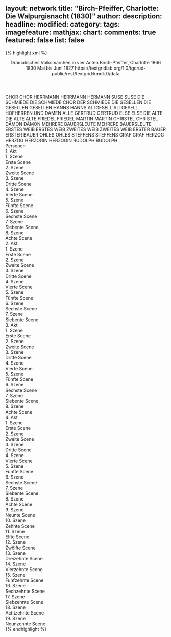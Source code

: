 layout: network
title: "Birch-Pfeiffer, Charlotte: Die Walpurgisnacht (1830)"
author:
description:
headline:
modified:
category:
tags:
imagefeature:
mathjax:
chart:
comments: true
featured: false
list: false
---
{% highlight xml %}
<?xml-model href="https://raw.githubusercontent.com/DLiNa/project/master/rules/lina.rnc"?><?xml-model href="https://raw.githubusercontent.com/DLiNa/project/master/rules/lina.sch"?>
<play xmlns="http://lina.digital">
  <header>
    <title>Die Walpurgisnacht</title>
    <subtitle>Dramatisches Volksmärchen in vier Acten</subtitle>
    <genretitle/>
    <author>Birch-Pfeiffer, Charlotte</author>
    <date type="print" when="1866">1866</date>
    <date type="premiere" when="1830">1830</date>
    <date type="written" when="1827">Mai bis Juni 1827</date>
    <source>https://textgridlab.org/1.0/tgcrud-public/rest/textgrid:kmdk.0/data</source>
  </header>
  <personae>
    <character>
      <name>CHOR</name>
      <alias xml:id="chor">
        <name>CHOR</name>
      </alias>
    </character>
    <character>
      <name>HERRMANN</name>
      <alias xml:id="herrmann">
        <name>HERRMANN</name>
      </alias>
      <alias xml:id="hermann">
        <name>HERMANN</name>
      </alias>
    </character>
    <character>
      <name>SUSE</name>
      <alias xml:id="suse">
        <name>SUSE</name>
      </alias>
    </character>
    <character>
      <name>DIE SCHMIEDE</name>
      <alias xml:id="die_schmiede">
        <name>DIE SCHMIEDE</name>
      </alias>
      <alias xml:id="chor_der_schmiede">
        <name>CHOR DER SCHMIEDE</name>
      </alias>
    </character>
    <character>
      <name>DIE GESELLEN</name>
      <alias xml:id="die_gesellen">
        <name>DIE GESELLEN</name>
      </alias>
      <alias xml:id="gesellen">
        <name>GESELLEN</name>
      </alias>
    </character>
    <character>
      <name>HANNS</name>
      <alias xml:id="hanns">
        <name>HANNS</name>
      </alias>
    </character>
    <character>
      <name>ALTGESELL</name>
      <alias xml:id="altgesell">
        <name>ALTGESELL</name>
      </alias>
    </character>
    <character>
      <name>HOFHERREN UND DAMEN</name>
      <alias xml:id="alle">
        <name>ALLE</name>
      </alias>
    </character>
    <character>
      <name>GERTRUD</name>
      <alias xml:id="gertrud">
        <name>GERTRUD</name>
      </alias>
    </character>
    <character>
      <name>ELSE</name>
      <alias xml:id="else">
        <name>ELSE</name>
      </alias>
    </character>
    <character>
      <name>DIE ALTE</name>
      <alias xml:id="die_alte">
        <name>DIE ALTE</name>
      </alias>
      <alias xml:id="alte">
        <name>ALTE</name>
      </alias>
    </character>
    <character>
      <name>FRIEDEL</name>
      <alias xml:id="friedel">
        <name>FRIEDEL</name>
      </alias>
    </character>
    <character>
      <name>MARTIN</name>
      <alias xml:id="martin">
        <name>MARTIN</name>
      </alias>
    </character>
    <character>
      <name>CHRISTEL</name>
      <alias xml:id="christel">
        <name>CHRISTEL</name>
      </alias>
    </character>
    <character>
      <name>DÄMON</name>
      <alias xml:id="dämon">
        <name>DÄMON</name>
      </alias>
    </character>
    <character>
      <name>MEHRERE BAUERSLEUTE</name>
      <alias xml:id="mehrere_bauersleute">
        <name>MEHRERE BAUERSLEUTE</name>
      </alias>
    </character>
    <character>
      <name>ERSTES WEIB</name>
      <alias xml:id="erstes_weib">
        <name>ERSTES WEIB</name>
      </alias>
    </character>
    <character>
      <name>ZWEITES WEIB</name>
      <alias xml:id="zweites_weib">
        <name>ZWEITES WEIB</name>
      </alias>
    </character>
    <character>
      <name>ERSTER BAUER</name>
      <alias xml:id="erster_bauer">
        <name>ERSTER BAUER</name>
      </alias>
    </character>
    <character>
      <name>OHLES</name>
      <alias xml:id="ohles">
        <name>OHLES</name>
      </alias>
    </character>
    <character>
      <name>STEFFENS</name>
      <alias xml:id="steffens">
        <name>STEFFENS</name>
      </alias>
    </character>
    <character>
      <name>GRAF</name>
      <alias xml:id="graf">
        <name>GRAF</name>
      </alias>
    </character>
    <character>
      <name>HERZOG</name>
      <alias xml:id="herzog">
        <name>HERZOG</name>
      </alias>
    </character>
    <character>
      <name>HERZOGIN</name>
      <alias xml:id="herzogin">
        <name>HERZOGIN</name>
      </alias>
    </character>
    <character>
      <name>RUDOLPH</name>
      <alias xml:id="rudolph">
        <name>RUDOLPH</name>
      </alias>
    </character>
  </personae>
  <text>
    <div>
      <head>Personen</head>
    </div>
    <div>
      <head>1. Akt</head>
      <div>
        <head>1. Szene</head>
        <div>
          <head>Erste Scene</head>
          <sp who="#hermann">
            <amount n="1" unit="speech_acts"/>
            <amount n="32" unit="words"/>
            <amount n="6" unit="lines"/>
            <amount n="173" unit="chars"/>
          </sp>
          <sp who="#herrmann">
            <amount n="1" unit="speech_acts"/>
            <amount n="31" unit="words"/>
            <amount n="6" unit="lines"/>
            <amount n="183" unit="chars"/>
          </sp>
          <sp who="#chor_der_schmiede">
            <amount n="2" unit="speech_acts"/>
            <amount n="13" unit="words"/>
            <amount n="2" unit="lines"/>
            <amount n="55" unit="chars"/>
          </sp>
        </div>
      </div>
      <div>
        <head>2. Szene</head>
        <div>
          <head>Zweite Scene</head>
          <sp who="#suse">
            <amount n="17" unit="speech_acts"/>
            <amount n="748" unit="words"/>
            <amount n="13" unit="lines"/>
            <amount n="4087" unit="chars"/>
          </sp>
          <sp who="#die_schmiede">
            <amount n="1" unit="speech_acts"/>
            <amount n="5" unit="words"/>
            <amount n="1" unit="lines"/>
            <amount n="31" unit="chars"/>
          </sp>
          <sp who="#die_gesellen #altgesell">
            <amount n="1" unit="speech_acts"/>
            <amount n="3" unit="words"/>
            <amount n="1" unit="lines"/>
            <amount n="17" unit="chars"/>
          </sp>
          <sp who="#herrmann">
            <amount n="7" unit="speech_acts"/>
            <amount n="131" unit="words"/>
            <amount n="3" unit="lines"/>
            <amount n="711" unit="chars"/>
          </sp>
          <sp who="#hanns">
            <amount n="12" unit="speech_acts"/>
            <amount n="149" unit="words"/>
            <amount n="10" unit="lines"/>
            <amount n="777" unit="chars"/>
          </sp>
          <sp who="#altgesell">
            <amount n="5" unit="speech_acts"/>
            <amount n="92" unit="words"/>
            <amount n="2" unit="lines"/>
            <amount n="544" unit="chars"/>
          </sp>
          <sp who="#gesellen #altgesell">
            <amount n="2" unit="speech_acts"/>
            <amount n="6" unit="words"/>
            <amount n="1" unit="lines"/>
            <amount n="38" unit="chars"/>
          </sp>
          <sp who="#suse #die_schmiede #die_gesellen #altgesell #herrmann #hanns">
            <amount n="1" unit="speech_acts"/>
            <amount n="1" unit="words"/>
            <amount n="1" unit="lines"/>
            <amount n="6" unit="chars"/>
          </sp>
          <sp who="#gertrud">
            <amount n="1" unit="speech_acts"/>
          </sp>
        </div>
      </div>
      <div>
        <head>3. Szene</head>
        <div>
          <head>Dritte Scene</head>
          <sp who="#gertrud">
            <amount n="3" unit="speech_acts"/>
            <amount n="23" unit="words"/>
            <amount n="3" unit="lines"/>
            <amount n="121" unit="chars"/>
          </sp>
          <sp who="#gesellen">
            <amount n="2" unit="speech_acts"/>
            <amount n="20" unit="words"/>
            <amount n="3" unit="lines"/>
            <amount n="136" unit="chars"/>
          </sp>
          <sp who="#suse">
            <amount n="1" unit="speech_acts"/>
            <amount n="38" unit="words"/>
            <amount n="200" unit="chars"/>
          </sp>
        </div>
      </div>
      <div>
        <head>4. Szene</head>
        <div>
          <head>Vierte Scene</head>
          <sp who="#hanns">
            <amount n="4" unit="speech_acts"/>
            <amount n="16" unit="words"/>
            <amount n="2" unit="lines"/>
            <amount n="77" unit="chars"/>
          </sp>
          <sp who="#suse">
            <amount n="8" unit="speech_acts"/>
            <amount n="652" unit="words"/>
            <amount n="3" unit="lines"/>
            <amount n="3554" unit="chars"/>
          </sp>
          <sp who="#herrmann">
            <amount n="3" unit="speech_acts"/>
            <amount n="55" unit="words"/>
            <amount n="2" unit="lines"/>
            <amount n="300" unit="chars"/>
          </sp>
          <sp who="#else">
            <amount n="2" unit="speech_acts"/>
            <amount n="13" unit="words"/>
            <amount n="2" unit="lines"/>
            <amount n="57" unit="chars"/>
          </sp>
        </div>
      </div>
      <div>
        <head>5. Szene</head>
        <div>
          <head>Fünfte Scene</head>
          <sp who="#else">
            <amount n="17" unit="speech_acts"/>
            <amount n="615" unit="words"/>
            <amount n="6" unit="lines"/>
            <amount n="3284" unit="chars"/>
          </sp>
          <sp who="#gertrud">
            <amount n="15" unit="speech_acts"/>
            <amount n="300" unit="words"/>
            <amount n="9" unit="lines"/>
            <amount n="1638" unit="chars"/>
          </sp>
          <sp who="#herrmann">
            <amount n="3" unit="speech_acts"/>
            <amount n="114" unit="words"/>
            <amount n="1" unit="lines"/>
            <amount n="628" unit="chars"/>
          </sp>
        </div>
      </div>
      <div>
        <head>6. Szene</head>
        <div>
          <head>Sechste Scene</head>
          <sp who="#else">
            <amount n="2" unit="speech_acts"/>
            <amount n="94" unit="words"/>
            <amount n="1" unit="lines"/>
            <amount n="484" unit="chars"/>
          </sp>
          <sp who="#suse">
            <amount n="1" unit="speech_acts"/>
            <amount n="7" unit="words"/>
            <amount n="1" unit="lines"/>
            <amount n="29" unit="chars"/>
          </sp>
        </div>
      </div>
      <div>
        <head>7. Szene</head>
        <div>
          <head>Siebente Scene</head>
          <sp who="#suse">
            <amount n="18" unit="speech_acts"/>
            <amount n="561" unit="words"/>
            <amount n="9" unit="lines"/>
            <amount n="2904" unit="chars"/>
          </sp>
          <sp who="#else">
            <amount n="18" unit="speech_acts"/>
            <amount n="220" unit="words"/>
            <amount n="15" unit="lines"/>
            <amount n="1183" unit="chars"/>
          </sp>
        </div>
      </div>
      <div>
        <head>8. Szene</head>
        <div>
          <head>Achte Scene</head>
          <sp who="#chor">
            <amount n="1" unit="speech_acts"/>
            <amount n="27" unit="words"/>
            <amount n="6" unit="lines"/>
            <amount n="156" unit="chars"/>
          </sp>
          <sp who="#gertrud">
            <amount n="7" unit="speech_acts"/>
            <amount n="174" unit="words"/>
            <amount n="25" unit="lines"/>
            <amount n="935" unit="chars"/>
          </sp>
          <sp who="#die_alte">
            <amount n="5" unit="speech_acts"/>
            <amount n="154" unit="words"/>
            <amount n="29" unit="lines"/>
            <amount n="830" unit="chars"/>
          </sp>
          <sp who="#alte">
            <amount n="2" unit="speech_acts"/>
            <amount n="59" unit="words"/>
            <amount n="7" unit="lines"/>
            <amount n="318" unit="chars"/>
          </sp>
        </div>
      </div>
    </div>
    <div>
      <head>2. Akt</head>
      <div>
        <head>1. Szene</head>
        <div>
          <head>Erste Scene</head>
          <sp who="#else">
            <amount n="14" unit="speech_acts"/>
            <amount n="256" unit="words"/>
            <amount n="8" unit="lines"/>
            <amount n="1334" unit="chars"/>
          </sp>
          <sp who="#suse">
            <amount n="10" unit="speech_acts"/>
            <amount n="252" unit="words"/>
            <amount n="6" unit="lines"/>
            <amount n="1388" unit="chars"/>
          </sp>
          <sp who="#friedel">
            <amount n="5" unit="speech_acts"/>
            <amount n="73" unit="words"/>
            <amount n="3" unit="lines"/>
            <amount n="415" unit="chars"/>
          </sp>
        </div>
      </div>
      <div>
        <head>2. Szene</head>
        <div>
          <head>Zweite Scene</head>
          <sp who="#else">
            <amount n="2" unit="speech_acts"/>
            <amount n="44" unit="words"/>
            <amount n="1" unit="lines"/>
            <amount n="242" unit="chars"/>
          </sp>
          <sp who="#suse">
            <amount n="12" unit="speech_acts"/>
            <amount n="260" unit="words"/>
            <amount n="8" unit="lines"/>
            <amount n="1336" unit="chars"/>
          </sp>
          <sp who="#martin">
            <amount n="11" unit="speech_acts"/>
            <amount n="412" unit="words"/>
            <amount n="5" unit="lines"/>
            <amount n="2324" unit="chars"/>
          </sp>
        </div>
      </div>
      <div>
        <head>3. Szene</head>
        <div>
          <head>Dritte Scene</head>
          <sp who="#else">
            <amount n="3" unit="speech_acts"/>
            <amount n="77" unit="words"/>
            <amount n="2" unit="lines"/>
            <amount n="414" unit="chars"/>
          </sp>
          <sp who="#suse">
            <amount n="3" unit="speech_acts"/>
            <amount n="135" unit="words"/>
            <amount n="1" unit="lines"/>
            <amount n="703" unit="chars"/>
          </sp>
        </div>
      </div>
      <div>
        <head>4. Szene</head>
        <div>
          <head>Vierte Scene</head>
        </div>
      </div>
      <div>
        <head>5. Szene</head>
        <div>
          <head>Fünfte Scene</head>
          <sp who="#christel">
            <amount n="6" unit="speech_acts"/>
            <amount n="149" unit="words"/>
            <amount n="3" unit="lines"/>
            <amount n="816" unit="chars"/>
          </sp>
          <sp who="#else">
            <amount n="5" unit="speech_acts"/>
            <amount n="79" unit="words"/>
            <amount n="3" unit="lines"/>
            <amount n="438" unit="chars"/>
          </sp>
          <sp who="#friedel">
            <amount n="2" unit="speech_acts"/>
            <amount n="34" unit="words"/>
            <amount n="1" unit="lines"/>
            <amount n="207" unit="chars"/>
          </sp>
        </div>
      </div>
      <div>
        <head>6. Szene</head>
        <div>
          <head>Sechste Scene</head>
          <sp who="#gertrud">
            <amount n="4" unit="speech_acts"/>
            <amount n="353" unit="words"/>
            <amount n="1" unit="lines"/>
            <amount n="1941" unit="chars"/>
          </sp>
          <sp who="#else">
            <amount n="3" unit="speech_acts"/>
            <amount n="57" unit="words"/>
            <amount n="7" unit="lines"/>
            <amount n="330" unit="chars"/>
          </sp>
        </div>
      </div>
      <div>
        <head>7. Szene</head>
        <div>
          <head>Siebente Scene</head>
          <sp who="#else">
            <amount n="14" unit="speech_acts"/>
            <amount n="283" unit="words"/>
            <amount n="7" unit="lines"/>
            <amount n="1536" unit="chars"/>
          </sp>
          <sp who="#gertrud">
            <amount n="15" unit="speech_acts"/>
            <amount n="299" unit="words"/>
            <amount n="11" unit="lines"/>
            <amount n="1697" unit="chars"/>
          </sp>
        </div>
      </div>
    </div>
    <div>
      <head>3. Akt</head>
      <div>
        <head>1. Szene</head>
        <div>
          <head>Erste Scene</head>
          <sp who="#else">
            <amount n="2" unit="speech_acts"/>
            <amount n="5" unit="words"/>
            <amount n="1" unit="lines"/>
            <amount n="25" unit="chars"/>
          </sp>
          <sp who="#dämon">
            <amount n="1" unit="speech_acts"/>
            <amount n="163" unit="words"/>
            <amount n="22" unit="lines"/>
            <amount n="948" unit="chars"/>
          </sp>
          <sp who="#mehrere_bauersleute">
            <amount n="1" unit="speech_acts"/>
          </sp>
        </div>
      </div>
      <div>
        <head>2. Szene</head>
        <div>
          <head>Zweite Scene</head>
          <sp who="#erstes_weib">
            <amount n="1" unit="speech_acts"/>
            <amount n="19" unit="words"/>
            <amount n="1" unit="lines"/>
            <amount n="95" unit="chars"/>
          </sp>
          <sp who="#zweites_weib">
            <amount n="4" unit="speech_acts"/>
            <amount n="105" unit="words"/>
            <amount n="1" unit="lines"/>
            <amount n="561" unit="chars"/>
          </sp>
          <sp who="#erster_bauer">
            <amount n="1" unit="speech_acts"/>
            <amount n="4" unit="words"/>
            <amount n="1" unit="lines"/>
            <amount n="19" unit="chars"/>
          </sp>
          <sp who="#else">
            <amount n="2" unit="speech_acts"/>
          </sp>
        </div>
      </div>
      <div>
        <head>3. Szene</head>
        <div>
          <head>Dritte Scene</head>
          <sp who="#else">
            <amount n="1" unit="speech_acts"/>
            <amount n="240" unit="words"/>
            <amount n="1249" unit="chars"/>
          </sp>
        </div>
      </div>
      <div>
        <head>4. Szene</head>
        <div>
          <head>Vierte Scene</head>
          <sp who="#else">
            <amount n="9" unit="speech_acts"/>
            <amount n="312" unit="words"/>
            <amount n="3" unit="lines"/>
            <amount n="1740" unit="chars"/>
          </sp>
          <sp who="#ohles">
            <amount n="4" unit="speech_acts"/>
            <amount n="56" unit="words"/>
            <amount n="3" unit="lines"/>
            <amount n="323" unit="chars"/>
          </sp>
          <sp who="#steffens">
            <amount n="6" unit="speech_acts"/>
            <amount n="126" unit="words"/>
            <amount n="3" unit="lines"/>
            <amount n="694" unit="chars"/>
          </sp>
        </div>
      </div>
      <div>
        <head>5. Szene</head>
        <div>
          <head>Fünfte Scene</head>
          <sp who="#graf">
            <amount n="5" unit="speech_acts"/>
            <amount n="155" unit="words"/>
            <amount n="834" unit="chars"/>
          </sp>
          <sp who="#steffens">
            <amount n="2" unit="speech_acts"/>
            <amount n="116" unit="words"/>
            <amount n="603" unit="chars"/>
          </sp>
          <sp who="#else">
            <amount n="2" unit="speech_acts"/>
            <amount n="152" unit="words"/>
            <amount n="1" unit="lines"/>
            <amount n="792" unit="chars"/>
          </sp>
        </div>
      </div>
      <div>
        <head>6. Szene</head>
        <div>
          <head>Sechste Scene</head>
          <sp who="#herzog">
            <amount n="2" unit="speech_acts"/>
            <amount n="296" unit="words"/>
            <amount n="1688" unit="chars"/>
          </sp>
          <sp who="#herzogin">
            <amount n="1" unit="speech_acts"/>
            <amount n="22" unit="words"/>
            <amount n="116" unit="chars"/>
          </sp>
          <sp who="#alle">
            <amount n="1" unit="speech_acts"/>
            <amount n="8" unit="words"/>
            <amount n="1" unit="lines"/>
            <amount n="41" unit="chars"/>
          </sp>
        </div>
      </div>
      <div>
        <head>7. Szene</head>
        <div>
          <head>Siebente Scene</head>
          <sp who="#herzog">
            <amount n="2" unit="speech_acts"/>
            <amount n="40" unit="words"/>
            <amount n="243" unit="chars"/>
          </sp>
          <sp who="#graf">
            <amount n="3" unit="speech_acts"/>
            <amount n="316" unit="words"/>
            <amount n="1716" unit="chars"/>
          </sp>
          <sp who="#herzogin">
            <amount n="3" unit="speech_acts"/>
            <amount n="47" unit="words"/>
            <amount n="2" unit="lines"/>
            <amount n="269" unit="chars"/>
          </sp>
        </div>
      </div>
      <div>
        <head>8. Szene</head>
        <div>
          <head>Achte Scene</head>
          <sp who="#graf">
            <amount n="1" unit="speech_acts"/>
            <amount n="21" unit="words"/>
            <amount n="111" unit="chars"/>
          </sp>
          <sp who="#else">
            <amount n="8" unit="speech_acts"/>
            <amount n="473" unit="words"/>
            <amount n="1" unit="lines"/>
            <amount n="2482" unit="chars"/>
          </sp>
          <sp who="#herzogin">
            <amount n="3" unit="speech_acts"/>
            <amount n="24" unit="words"/>
            <amount n="3" unit="lines"/>
            <amount n="126" unit="chars"/>
          </sp>
          <sp who="#herzog">
            <amount n="6" unit="speech_acts"/>
            <amount n="252" unit="words"/>
            <amount n="2" unit="lines"/>
            <amount n="1415" unit="chars"/>
          </sp>
        </div>
      </div>
    </div>
    <div>
      <head>4. Akt</head>
      <div>
        <head>1. Szene</head>
        <div>
          <head>Erste Scene</head>
          <sp who="#else">
            <amount n="1" unit="speech_acts"/>
            <amount n="154" unit="words"/>
            <amount n="772" unit="chars"/>
          </sp>
        </div>
      </div>
      <div>
        <head>2. Szene</head>
        <div>
          <head>Zweite Scene</head>
          <sp who="#christel">
            <amount n="12" unit="speech_acts"/>
            <amount n="386" unit="words"/>
            <amount n="5" unit="lines"/>
            <amount n="2052" unit="chars"/>
          </sp>
          <sp who="#else">
            <amount n="11" unit="speech_acts"/>
            <amount n="202" unit="words"/>
            <amount n="8" unit="lines"/>
            <amount n="1117" unit="chars"/>
          </sp>
        </div>
      </div>
      <div>
        <head>3. Szene</head>
        <div>
          <head>Dritte Scene</head>
          <sp who="#suse">
            <amount n="1" unit="speech_acts"/>
            <amount n="484" unit="words"/>
            <amount n="1" unit="lines"/>
            <amount n="2404" unit="chars"/>
          </sp>
        </div>
      </div>
      <div>
        <head>4. Szene</head>
        <div>
          <head>Vierte Scene</head>
          <sp who="#suse">
            <amount n="7" unit="speech_acts"/>
            <amount n="535" unit="words"/>
            <amount n="2854" unit="chars"/>
          </sp>
        </div>
      </div>
      <div>
        <head>5. Szene</head>
        <div>
          <head>Fünfte Scene</head>
          <sp who="#suse">
            <amount n="1" unit="speech_acts"/>
            <amount n="58" unit="words"/>
            <amount n="296" unit="chars"/>
          </sp>
        </div>
      </div>
      <div>
        <head>6. Szene</head>
        <div>
          <head>Sechste Scene</head>
          <sp who="#rudolph">
            <amount n="5" unit="speech_acts"/>
            <amount n="418" unit="words"/>
            <amount n="2230" unit="chars"/>
          </sp>
          <sp who="#suse">
            <amount n="5" unit="speech_acts"/>
            <amount n="450" unit="words"/>
            <amount n="1" unit="lines"/>
            <amount n="2346" unit="chars"/>
          </sp>
        </div>
      </div>
      <div>
        <head>7. Szene</head>
        <div>
          <head>Siebente Scene</head>
          <sp who="#friedel">
            <amount n="6" unit="speech_acts"/>
            <amount n="202" unit="words"/>
            <amount n="3" unit="lines"/>
            <amount n="1030" unit="chars"/>
          </sp>
          <sp who="#rudolph">
            <amount n="5" unit="speech_acts"/>
            <amount n="39" unit="words"/>
            <amount n="2" unit="lines"/>
            <amount n="228" unit="chars"/>
          </sp>
          <sp who="#suse">
            <amount n="1" unit="speech_acts"/>
            <amount n="7" unit="words"/>
            <amount n="1" unit="lines"/>
            <amount n="35" unit="chars"/>
          </sp>
        </div>
      </div>
      <div>
        <head>8. Szene</head>
        <div>
          <head>Achte Scene</head>
          <sp who="#rudolph">
            <amount n="9" unit="speech_acts"/>
            <amount n="520" unit="words"/>
            <amount n="6" unit="lines"/>
            <amount n="2996" unit="chars"/>
          </sp>
          <sp who="#friedel">
            <amount n="2" unit="speech_acts"/>
            <amount n="12" unit="words"/>
            <amount n="2" unit="lines"/>
            <amount n="64" unit="chars"/>
          </sp>
          <sp who="#suse">
            <amount n="1" unit="speech_acts"/>
            <amount n="2" unit="words"/>
            <amount n="1" unit="lines"/>
            <amount n="15" unit="chars"/>
          </sp>
        </div>
      </div>
      <div>
        <head>9. Szene</head>
        <div>
          <head>Neunte Scene</head>
          <sp who="#suse">
            <amount n="1" unit="speech_acts"/>
            <amount n="73" unit="words"/>
            <amount n="414" unit="chars"/>
          </sp>
        </div>
      </div>
      <div>
        <head>10. Szene</head>
        <div>
          <head>Zehnte Scene</head>
          <sp who="#suse">
            <amount n="1" unit="speech_acts"/>
            <amount n="320" unit="words"/>
            <amount n="1708" unit="chars"/>
          </sp>
        </div>
      </div>
      <div>
        <head>11. Szene</head>
        <div>
          <head>Elfte Scene</head>
          <sp who="#hanns">
            <amount n="11" unit="speech_acts"/>
            <amount n="306" unit="words"/>
            <amount n="6" unit="lines"/>
            <amount n="1544" unit="chars"/>
          </sp>
          <sp who="#suse">
            <amount n="11" unit="speech_acts"/>
            <amount n="248" unit="words"/>
            <amount n="6" unit="lines"/>
            <amount n="1303" unit="chars"/>
          </sp>
        </div>
      </div>
      <div>
        <head>12. Szene</head>
        <div>
          <head>Zwölfte Scene</head>
          <sp who="#suse">
            <amount n="1" unit="speech_acts"/>
            <amount n="32" unit="words"/>
            <amount n="172" unit="chars"/>
          </sp>
          <sp who="#hanns">
            <amount n="1" unit="speech_acts"/>
            <amount n="76" unit="words"/>
            <amount n="397" unit="chars"/>
          </sp>
        </div>
      </div>
      <div>
        <head>13. Szene</head>
        <div>
          <head>Dreizehnte Scene</head>
          <sp who="#suse">
            <amount n="8" unit="speech_acts"/>
            <amount n="267" unit="words"/>
            <amount n="6" unit="lines"/>
            <amount n="1416" unit="chars"/>
          </sp>
          <sp who="#hanns">
            <amount n="7" unit="speech_acts"/>
            <amount n="47" unit="words"/>
            <amount n="7" unit="lines"/>
            <amount n="234" unit="chars"/>
          </sp>
        </div>
      </div>
      <div>
        <head>14. Szene</head>
        <div>
          <head>Vierzehnte Scene</head>
          <sp who="#else">
            <amount n="1" unit="speech_acts"/>
            <amount n="97" unit="words"/>
            <amount n="534" unit="chars"/>
          </sp>
        </div>
      </div>
      <div>
        <head>15. Szene</head>
        <div>
          <head>Funfzehnte Scene</head>
          <sp who="#rudolph">
            <amount n="1" unit="speech_acts"/>
            <amount n="62" unit="words"/>
            <amount n="342" unit="chars"/>
          </sp>
        </div>
      </div>
      <div>
        <head>16. Szene</head>
        <div>
          <head>Sechzehnte Scene</head>
          <sp who="#else">
            <amount n="5" unit="speech_acts"/>
            <amount n="202" unit="words"/>
            <amount n="3" unit="lines"/>
            <amount n="1085" unit="chars"/>
          </sp>
          <sp who="#rudolph">
            <amount n="4" unit="speech_acts"/>
            <amount n="60" unit="words"/>
            <amount n="2" unit="lines"/>
            <amount n="311" unit="chars"/>
          </sp>
        </div>
      </div>
      <div>
        <head>17. Szene</head>
        <div>
          <head>Siebzehnte Scene</head>
          <sp who="#friedel">
            <amount n="4" unit="speech_acts"/>
            <amount n="55" unit="words"/>
            <amount n="3" unit="lines"/>
            <amount n="289" unit="chars"/>
          </sp>
          <sp who="#else">
            <amount n="3" unit="speech_acts"/>
            <amount n="54" unit="words"/>
            <amount n="1" unit="lines"/>
            <amount n="293" unit="chars"/>
          </sp>
          <sp who="#rudolph">
            <amount n="1" unit="speech_acts"/>
            <amount n="10" unit="words"/>
            <amount n="1" unit="lines"/>
            <amount n="58" unit="chars"/>
          </sp>
        </div>
      </div>
      <div>
        <head>18. Szene</head>
        <div>
          <head>Achtzehnte Scene</head>
          <sp who="#rudolph">
            <amount n="2" unit="speech_acts"/>
            <amount n="13" unit="words"/>
            <amount n="2" unit="lines"/>
            <amount n="68" unit="chars"/>
          </sp>
          <sp who="#else">
            <amount n="2" unit="speech_acts"/>
            <amount n="21" unit="words"/>
            <amount n="147" unit="chars"/>
          </sp>
          <sp who="#gertrud">
            <amount n="2" unit="speech_acts"/>
            <amount n="83" unit="words"/>
            <amount n="1" unit="lines"/>
            <amount n="426" unit="chars"/>
          </sp>
        </div>
      </div>
      <div>
        <head>19. Szene</head>
        <div>
          <head>Neunzehnte Scene</head>
          <sp who="#die_alte">
            <amount n="1" unit="speech_acts"/>
            <amount n="17" unit="words"/>
            <amount n="2" unit="lines"/>
            <amount n="91" unit="chars"/>
          </sp>
          <sp who="#rudolph">
            <amount n="1" unit="speech_acts"/>
            <amount n="7" unit="words"/>
            <amount n="1" unit="lines"/>
            <amount n="36" unit="chars"/>
          </sp>
          <sp who="#else">
            <amount n="1" unit="speech_acts"/>
            <amount n="5" unit="words"/>
            <amount n="1" unit="lines"/>
            <amount n="23" unit="chars"/>
          </sp>
        </div>
      </div>
    </div>
  </text>
</play>
{% endhighlight %}